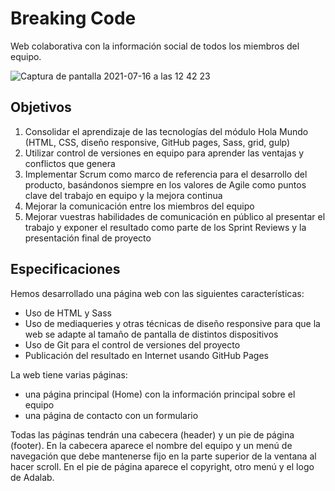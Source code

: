 # Breaking Code

Web colaborativa con la información social de todos los miembros del equipo.

![Captura de pantalla 2021-07-16 a las 12 42 23](https://user-images.githubusercontent.com/77678575/125935939-9a69e3d0-d6d6-4605-9538-d008462d4fab.png)

## Objetivos
1. Consolidar el aprendizaje de las tecnologías del módulo Hola Mundo (HTML, CSS, diseño responsive, GitHub pages, Sass, grid, gulp)
2. Utilizar control de versiones en equipo para aprender las ventajas y conflictos que genera
3. Implementar Scrum como marco de referencia para el desarrollo del producto, basándonos siempre en los valores de Agile como puntos clave del trabajo en equipo y la mejora continua
4. Mejorar la comunicación entre los miembros del equipo
5. Mejorar vuestras habilidades de comunicación en público al presentar el trabajo y exponer el resultado como parte de los Sprint Reviews y la presentación final de proyecto

## Especificaciones

Hemos desarrollado una página web con las siguientes características:
- Uso de HTML y Sass
- Uso de mediaqueries y otras técnicas de diseño responsive para que la web se adapte al tamaño de pantalla de distintos dispositivos
- Uso de Git para el control de versiones del proyecto
- Publicación del resultado en Internet usando GitHub Pages

La web tiene varias páginas:
- una página principal (Home) con la información principal sobre el equipo
- una página de contacto con un formulario

Todas las páginas tendrán una cabecera (header) y un pie de página (footer). En la cabecera aparece el nombre del equipo y un menú de navegación que debe mantenerse fijo en la parte superior de la ventana al hacer scroll. En el pie de página aparece el copyright, otro menú y el logo de Adalab.
